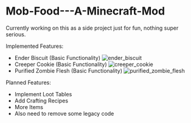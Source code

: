 # Mob-Food---A-Minecraft-Mod

Currently working on this as a side project just for fun, nothing super serious.

Implemented Features:
- Ender Biscuit (Basic Functionality)
![ender_biscuit](https://github.com/user-attachments/assets/3f05355b-80b8-4cad-8ff7-89c9ae6a55df)
- Creeper Cookie (Basic Functionality)
![creeper_cookie](https://github.com/user-attachments/assets/a4fd4c40-c025-4bb5-ac51-26ed20d8eced)
- Purified Zombie Flesh (Basic Functionality)
![purified_zombie_flesh](https://github.com/user-attachments/assets/1f39dc8c-714d-4064-9f71-cd0f0331c882)


Planned Features:
- Implement Loot Tables
- Add Crafting Recipes
- More Items
- Also need to remove some legacy code
